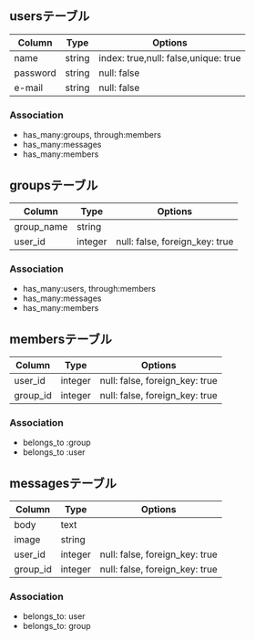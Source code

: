 ## usersテーブル

|Column|Type|Options|
|------|----|-------|
|name|string|index: true,null: false,unique: true|
|password|string|null: false|
|e-mail|string|null: false|

### Association

- has_many:groups, through:members
- has_many:messages
- has_many:members

## groupsテーブル

|Column|Type|Options|
|------|----|-------|
|group_name|string||null: false,unique: true|
|user_id|integer|null: false, foreign_key: true|

### Association

- has_many:users, through:members
- has_many:messages
- has_many:members

## membersテーブル

|Column|Type|Options|
|------|----|-------|
|user_id|integer|null: false, foreign_key: true|
|group_id|integer|null: false, foreign_key: true|

### Association
- belongs_to :group
- belongs_to :user

## messagesテーブル
|Column|Type|Options|
|------|----|-------|
|body|text|
|image|string|
|user_id|integer|null: false, foreign_key: true|
|group_id|integer|null: false, foreign_key: true|

### Association
- belongs_to: user
- belongs_to: group
